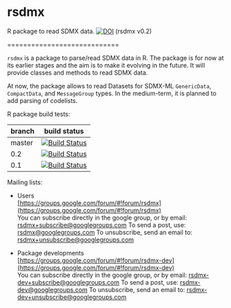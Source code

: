 rsdmx
=======

R package to read SDMX data. [![DOI](https://zenodo.org/badge/doi/10.5281/zenodo.10939.png)](http://dx.doi.org/10.5281/zenodo.10939) (rsdmx v0.2)

============================

``rsdmx`` is a package to parse/read SDMX data in R. The package is for now at its earlier stages and the aim is to make it evolving in the future. It will provide classes and methods to read SDMX data.

At now, the package allows to read Datasets for SDMX-ML ``GenericData``, ``CompactData``, and ``MessageGroup`` types. In the medium-term, it is planned to add parsing of codelists.

R package build tests:

branch | build status
-------|-------------
master | [![Build Status](https://travis-ci.org/opensdmx/rsdmx.svg?branch=master)](https://travis-ci.org/opensdmx/rsdmx.svg?branch=master)
0.2 | [![Build Status](https://travis-ci.org/opensdmx/rsdmx.svg?branch=0.2)](https://travis-ci.org/opensdmx/rsdmx.svg?branch=0.2)
0.1 | [![Build Status](https://travis-ci.org/opensdmx/rsdmx.svg?branch=0.1)](https://travis-ci.org/opensdmx/rsdmx.svg?branch=0.1)

Mailing lists:<br/>
* Users<br/>
[https://groups.google.com/forum/#!forum/rsdmx](https://groups.google.com/forum/#!forum/rsdmx)<br/>
You can subscribe directly in the google group, or by email: [rsdmx+subscribe@googlegroups.com](rsdmx+subscribe@googlegroups.com)
To send a post, use: [rsdmx@googlegroups.com](rsdmx@googlegroups.com)
To unsubscribe, send an email to: [rsdmx+unsubscribe@googlegroups.com](rsdmx+unsubscribe@googlegroups.com)

* Package developments<br/>
[https://groups.google.com/forum/#!forum/rsdmx-dev](https://groups.google.com/forum/#!forum/rsdmx-dev)<br/>
You can subscribe directly in the google group, or by email: [rsdmx-dev+subscribe@googlegroups.com](rsdmx-dev+subscribe@googlegroups.com)
To send a post, use: [rsdmx-dev@googlegroups.com](rsdmx-dev@googlegroups.com)
To unsubscribe, send an email to: [rsdmx-dev+unsubscribe@googlegroups.com](rsdmx-dev+unsubscribe@googlegroups.com)
